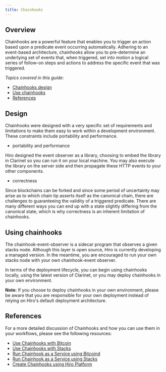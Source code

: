 ```yaml
---
title: Chainhooks
---
```


## Overview

Chainhooks are a powerful feature that enables you to trigger an action based upon a predicate event occurring automatically. Adhering to an event-based architecture, chainhooks allow you to pre-determine an underlying set of events that, when triggered, set into motion a logical series of follow-on steps and actions to address the specific event that was triggered.

*Topics covered in this guide*:

* [Chainhooks design](#design)
* [Use chainhooks](#using-chainhooks)
* [References](#references)

## Design

Chainhooks were designed with a very specific set of requirements and limitations to make them easy to work within a development environment. These constraints include portability and performance.

- portability and performance

Hiro designed the event observer as a library, choosing to embed the library in Clarinet so you can run it on your local machine. You may also execute the library on the server side and then propagate these HTTP events to your other components.

- correctness

Since blockchains can be forked and since some period of uncertainty may arise as to which chain tip asserts itself as the canonical chain, there are challenges to guaranteeing the validity of a triggered predicate. There are many different ways you can end up with a state slightly differing from the canonical state, which is why correctness is an inherent limitation of chainhooks. 

## Using chainhooks

The chainhook-event-observer is a sidecar program that observes a given stacks node. Although this layer is open source, Hiro is currently developing a managed version. In the meantime, you are encouraged to run your own stacks node with your own chainhook-event observer.

In terms of the deployment lifecycle, you can begin using chainhooks locally, using the latest version of Clarinet, or you may deploy chainhooks in your own environment.

**Note:** If you choose to deploy chainhooks in your own environment, please be aware that you are responsible for your own deployment instead of relying on Hiro's default deployment architecture.

## References

For a more detailed discussion of Chainhooks and how you can use them in your workflows, please see the following resources:

- [Use Chainhooks with Bitcoin](https://docs.hiro.so/chainhook/how-to-guides/how-to-use-chainhook-with-bitcoin)
- [Use Chainhooks with Stacks](https://docs.hiro.so/chainhook/how-to-guides/how-to-use-chainhook-with-stacks)
- [Run Chainhook as a Service using Bitcoind](https://docs.hiro.so/chainhook/how-to-guides/how-to-run-chainhook-as-a-service-using-bitcoind)
- [Run Chainhook as a Service using Stacks](https://docs.hiro.so/chainhook/how-to-guides/how-to-run-chainhook-as-a-service-using-stacks)
- [Create Chainhooks using Hiro Platform](https://docs.hiro.so/platform/create-chainhooks)
